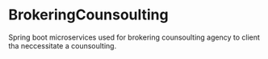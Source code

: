 # BrokeringCounsoulting
Spring boot microservices used for brokering counsoulting agency to client tha neccessitate a counsoulting. 
